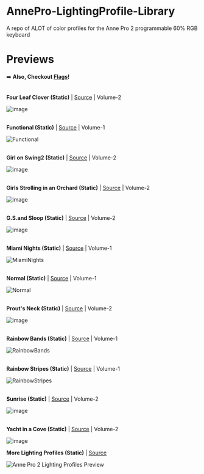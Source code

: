 # AnnePro-LightingProfile-Library
A repo of ALOT of color profiles for the Anne Pro 2 programmable 60% RGB keyboard

# Previews

:arrow_right: __Also, Checkout [Flags](https://github.com/luisegarduno/AnnePro-LightingProfile-Library/blob/main/Flags/README.md)!__
<br></br>

__Four Leaf Clover (Static)__ | [Source](https://github.com/sikicode/anne-pro2-lighting/blob/master/Four%20Leaf%20Clover.json) | Volume-2

![image](https://user-images.githubusercontent.com/30121656/167228382-e4b7fbe5-54ff-4e70-bb17-9b4565ef42a8.png)
<br></br>

__Functional (Static)__ | [Source](https://github.com/stickus/Anne-Pro-2-Color-Profiles/blob/master/Functional.json) | Volume-1

![Functional](https://user-images.githubusercontent.com/30121656/167227662-af797863-0643-48f7-8c74-df7b24bef07e.png)
<br></br>

__Girl on Swing2 (Static)__ | [Source](https://github.com/sikicode/anne-pro2-lighting/blob/master/Girl%20on%20Swing2.json) | Volume-2

![image](https://user-images.githubusercontent.com/30121656/167228355-249fe272-baea-4792-b30e-1dd1eff76a23.png)
<br></br>

__Girls Strolling in an Orchard (Static)__ | [Source](https://github.com/sikicode/anne-pro2-lighting/blob/master/Girls%20Strolling%20in%20Orchard.json) | Volume-2

![image](https://user-images.githubusercontent.com/30121656/167228374-f93ece04-b23a-4bf6-94ae-47c529a5ca74.png)
<br></br>

__G.S.and Sloop (Static)__ | [Source](https://github.com/sikicode/anne-pro2-lighting/blob/master/G.%20S.%20and%20Sloop.json) | Volume-2

![image](https://user-images.githubusercontent.com/30121656/167228353-39d42679-7957-49cd-a0c8-2f8e8d544a40.png)
<br></br>

__Miami Nights (Static)__ | [Source](https://github.com/stickus/Anne-Pro-2-Color-Profiles/blob/master/Miami%20Nights.json) | Volume-1

![MiamiNights](https://user-images.githubusercontent.com/30121656/167227751-755339ea-0437-4ed2-bd9d-0fa8801db82d.png)
<br></br>

__Normal (Static)__ | [Source](https://github.com/stickus/Anne-Pro-2-Color-Profiles/blob/master/Normal.json) | Volume-1

![Normal](https://user-images.githubusercontent.com/30121656/167227916-834a463a-3965-451a-ae6f-cf9d5916b2bd.png)
<br></br>

__Prout's Neck (Static)__ | [Source](https://github.com/sikicode/anne-pro2-lighting/blob/master/Prout's%20Neck.json) | Volume-2

![image](https://user-images.githubusercontent.com/30121656/167228364-9c192d8b-4da4-491a-9d73-c22c15ff60fe.png)
<br></br>

__Rainbow Bands (Static)__ | [Source](https://github.com/stickus/Anne-Pro-2-Color-Profiles/blob/master/Rainbow%20Bands.json) | Volume-1

![RainbowBands](https://user-images.githubusercontent.com/30121656/167227985-d09848ff-094d-4b4b-90f1-a80f9ebdd054.png)
<br></br>

__Rainbow Stripes (Static)__ | [Source](https://github.com/stickus/Anne-Pro-2-Color-Profiles/blob/master/Rainbow%20Stripes.json) | Volume-1

![RainbowStripes](https://user-images.githubusercontent.com/30121656/167228045-ccb7c561-a087-4f90-913b-4e291c922a4a.png)
<br></br>

__Sunrise (Static)__ | [Source](https://github.com/sikicode/anne-pro2-lighting/blob/master/Sunrise.json) | Volume-2

![image](https://user-images.githubusercontent.com/30121656/167228300-ef040bea-59f2-4b30-83a8-da511ad16fbe.png)
<br></br>

__Yacht in a Cove (Static)__ | [Source](https://github.com/sikicode/anne-pro2-lighting/commit/7d47fe3e1246111f3100ae592362bca3b8cb257e) | Volume-2

![image](https://user-images.githubusercontent.com/30121656/167228385-96983db0-881a-4e38-87f1-cedf37e00d95.png)

__More Lighting Profiles (Static)__ | [Source](https://www.reddit.com/r/AnnePro/comments/k6wfm2/sharing_my_anne_pro_2_lighting_profiles/)

![Anne Pro 2 Lighting Profiles Preview](https://user-images.githubusercontent.com/30121656/167228973-b1eb2825-c145-4508-b735-5341ca01d972.png)
